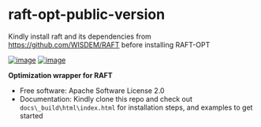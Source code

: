 # raft-opt-public-version
Kindly install raft and its dependencies from https://github.com/WISDEM/RAFT before installing RAFT-OPT

[![image](https://img.shields.io/pypi/v/raft-opt.svg)](https://pypi.python.org/pypi/raft-opt)
[![image](https://img.shields.io/conda/vn/conda-forge/raft-opt.svg)](https://anaconda.org/conda-forge/raft-opt)


**Optimization wrapper for RAFT**
-   Free software: Apache Software License 2.0
-   Documentation: Kindly clone this repo and check out ``docs\_build\html\index.html`` for installation steps, and examples to get started